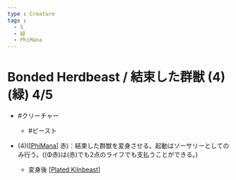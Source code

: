 ```yaml
---
type : Creature
tags : 
  - 5
  - 緑
  - PhiMana
---
```

# Bonded Herdbeast / 結束した群獣 (4)(緑) 4/5

* #クリーチャー
  * #ビースト 

* (4)([[PhiMana]] 赤)：結束した群獣を変身させる。起動はソーサリーとしてのみ行う。((Φ赤)は(赤)でも2点のライフでも支払うことができる。)
  * 変身後 [[Plated Kilnbeast]]

[//begin]: # "Autogenerated link references for markdown compatibility"
[PhiMana]: ../../KeywordAbilities/PhiMana.md "Φ(C)"
[Plated Kilnbeast]: <Plated Kilnbeast.md> "Plated Kilnbeast / 板金鎧の窯獣 7/5"
[//end]: # "Autogenerated link references"
